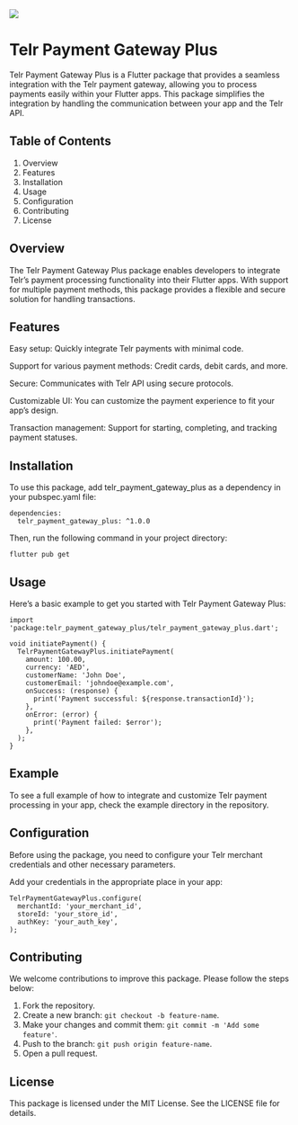 <img src="https://skillicons.dev/icons?i=flutter,dart" />
<br>

# Telr Payment Gateway Plus
Telr Payment Gateway Plus is a Flutter package that provides a seamless integration with the Telr payment gateway, allowing you to process payments easily within your Flutter apps. This package simplifies the integration by handling the communication between your app and the Telr API.

## Table of Contents
1. Overview
2. Features
3. Installation
4. Usage
5. Configuration
6. Contributing
7. License
   
## Overview
The Telr Payment Gateway Plus package enables developers to integrate Telr’s payment processing functionality into their Flutter apps. With support for multiple payment methods, this package provides a flexible and secure solution for handling transactions.

## Features
Easy setup: Quickly integrate Telr payments with minimal code.

Support for various payment methods: Credit cards, debit cards, and more.

Secure: Communicates with Telr API using secure protocols.

Customizable UI: You can customize the payment experience to fit your app’s design.

Transaction management: Support for starting, completing, and tracking payment statuses.

## Installation
To use this package, add telr_payment_gateway_plus as a dependency in your pubspec.yaml file:
````
dependencies:
  telr_payment_gateway_plus: ^1.0.0
````
Then, run the following command in your project directory:
```
flutter pub get
```

## Usage
Here’s a basic example to get you started with Telr Payment Gateway Plus:
````
import 'package:telr_payment_gateway_plus/telr_payment_gateway_plus.dart';

void initiatePayment() {
  TelrPaymentGatewayPlus.initiatePayment(
    amount: 100.00,
    currency: 'AED',
    customerName: 'John Doe',
    customerEmail: 'johndoe@example.com',
    onSuccess: (response) {
      print('Payment successful: ${response.transactionId}');
    },
    onError: (error) {
      print('Payment failed: $error');
    },
  );
}
````

## Example
To see a full example of how to integrate and customize Telr payment processing in your app, check the example directory in the repository.

## Configuration
Before using the package, you need to configure your Telr merchant credentials and other necessary parameters.

Add your credentials in the appropriate place in your app:
````
TelrPaymentGatewayPlus.configure(
  merchantId: 'your_merchant_id',
  storeId: 'your_store_id',
  authKey: 'your_auth_key',
);
````

## Contributing
We welcome contributions to improve this package. Please follow the steps below:

1. Fork the repository.
2. Create a new branch: ```git checkout -b feature-name```.
3. Make your changes and commit them: ```git commit -m 'Add some feature'```.
4. Push to the branch: ```git push origin feature-name```.
5. Open a pull request.
   
##  License
This package is licensed under the MIT License. See the LICENSE file for details.

